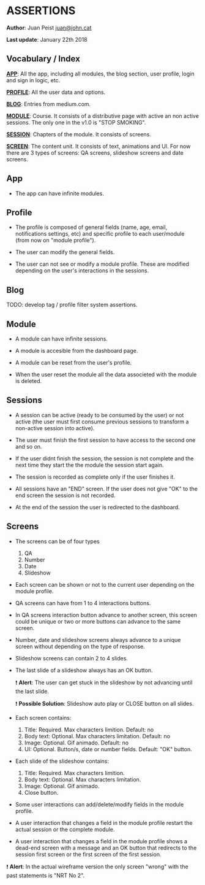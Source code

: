 ASSERTIONS
==========

**Author**: Juan Peist juan@john.cat

**Last update**: January 22th 2018

Vocabulary / Index
------------------

[**APP**](#app): All the app, including all modules, the blog section, user profile, login and sign in logic, etc.

[**PROFILE**](#profile): All the user data and options.

[**BLOG**](#blog): Entries from medium.com.

[**MODULE**](#modyle): Course. It consists of a distributive page with active an non active sessions. The only one in the v1.0 is "STOP SMOKING".

[**SESSION**](#sessions): Chapters of the module. It consists of screens.

[**SCREEN**](#screens): The content unit. It consists of text, animations and UI. For now there are 3 types of screens: QA screens, slideshow screens and date screens.


App
---

+ The app can have infinite modules.

Profile
-------

+ The profile is composed of general fields (name, age, email, notifications settings, etc) and specific profile to each user/module (from now on "module profile").

+ The user can modify the general fields.

+ The user can not see or modify a module profile. These are modified depending on the user's interactions in the sessions.


Blog
----

TODO: develop tag / profile filter system assertions.


Module
------

+ A module can have infinite sessions.

+ A module is accesible from the dashboard page.

+ A module can be reset from the user's profile.

+ When the user reset the module all the data associeted with the module is deleted.


Sessions
--------

+ A session can be active (ready to be consumed by the user) or not active (the user must first consume previous sessions to transform a non-active session into active).

+ The user must finish the first session to have access to the second one and so on.

+ If the user didnt finish the session, the session is not complete and the next time they start the the module the session start again.

+ The session is recorded as complete only if the user finishes it.

+ All sessions have an "END" screen. If the user does not give "OK" to the end screen the session is not recorded.

+ At the end of the session the user is redirected to the dashboard.


Screens
-------

+ The screens can be of four types
  1. QA
  2. Number
  3. Date
  4. Slideshow

+ Each screen can be shown or not to the current user depending on the module profile.

+ QA screens can have from 1 to 4 interactions buttons.

+ In QA screens interaction button advance to another screen, this screen could be unique or two or more buttons can advance to the same screen.

+ Number, date and slideshow screens always advance to a unique screen without depending on the type of response.

+ Slideshow screens can contain 2 to 4 slides.

+ The last slide of a slideshow always has an OK button. 

  :exclamation: **Alert**: The user can get stuck in the slideshow by not advancing until the last slide. 

  :exclamation: **Possible Solution**: Slideshow auto play or CLOSE button on all slides.

+ Each screen contains:
  1. Title: Required. Max characters limition. Default: no
  2. Body text: Optional. Max characters limitation. Default: no
  3. Image: Optional. Gif animado. Default: no
  4. UI: Optional. Button/s, date or number fields. Default: "OK" button.

+ Each slide of the slideshow contains:
  1. Title: Required. Max characters limition.
  2. Body text: Optional. Max characters limitation.
  3. Image: Optional. Gif animado.
  4. Close button. 

+ Some user interactions can add/delete/modify fields in the module profile.

+ A user interaction that changes a field in the module profile restart the actual session or the complete module. 

+ A user interaction that changes a field in the module profile shows a dead-end screen with a message and an OK button that redirects to the session first screen or the first screen of the first session.

:exclamation: **Alert**: In the actual wireframe version the only screen "wrong" with the past statements is "NRT No 2".
